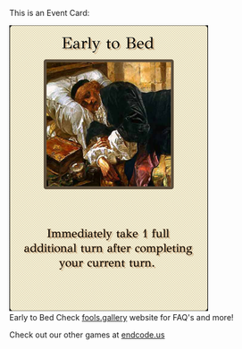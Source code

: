 This is an Event Card: 
 
 ![alt text](Early_to_Bed.png?raw=true "Event Card")  
 Early to Bed 
 Check [fools.gallery](https://fools.gallery/) website for FAQ's and more! 
 
 Check out our other games at [endcode.us](https://endcode.us/)